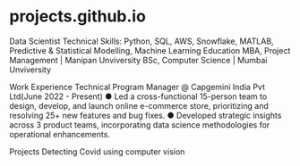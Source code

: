 # projects.github.io
Data Scientist
Technical Skills: Python, SQL, AWS, Snowflake, MATLAB, Predictive & Statistical Modelling, Machine Learning 
Education
MBA, Project Management | Manipan Unviversity 
BSc, Computer Science | Mumbai Unviversity 

Work Experience
Technical Program Manager @ Capgemini India Pvt Ltd(June 2022 - Present)
●	Led a cross-functional 15-person team to design, develop, and launch online e-commerce store, prioritizing and resolving 25+ new features and bug fixes.
●	Developed strategic insights across 3 product teams, incorporating data science methodologies for operational enhancements.

Projects
Detecting Covid using computer vision
